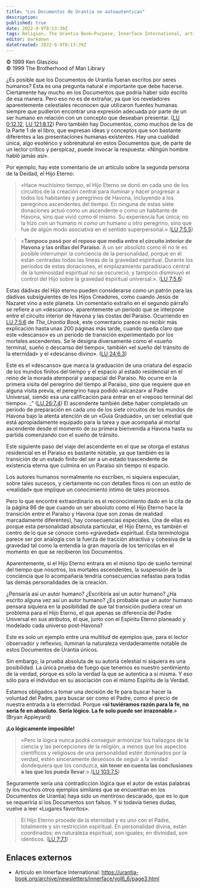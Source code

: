 ```yaml
---
title: "Los Documentos de Urantia se autoautentican"
description: 
published: true
date: 2022-9-9T8:13:39Z
tags: Religion, The Urantia Book—Purpose, Innerface International, article
editor: markdown
dateCreated: 2022-9-9T8:13:39Z
---
```


<p class="v-card v-sheet theme--light grey lighten-3 px-2">© 1999 Ken Glasziou<br>© 1999 The Brotherhood of Man Library</p>

¿Es posible que los Documentos de Urantia fueran escritos por seres humanos? Esta es una pregunta natural e importante que debe hacerse. Ciertamente hay mucho en los Documentos que podría haber sido escrito de esa manera. Pero eso no es de extrañar, ya que los reveladores aparentemente celestiales reconocen que utilizaron fuentes humanas siempre que pudieron encontrar una expresión adecuada por parte de un ser humano en relación con un concepto que deseaban presentar. ([LU 0:12.12](/es/The_Urantia_Book/0#p12_12), [LU 121:8.12](/es/The_Urantia_Book/121#p8_12)) Pero también hay Documentos, como muchos de los de la Parte 1 de el libro, que expresan ideas y conceptos que son bastante diferentes a las presentaciones humanas existentes. Hay una cualidad única, algo esotérico y sobrenatural en estos Documentos que, de parte de un lector crítico y perspicaz, puede invocar la respuesta: «Ningún hombre habló jamás así».

Por ejemplo, hay este comentario de un artículo sobre la segunda persona de la Deidad, el Hijo Eterno:

> «Hace muchísimo tiempo, el Hijo Eterno se donó en cada uno de los circuitos de la creación central para iluminar y hacer progresar a todos los habitantes y peregrinos de Havona, incluyendo a los peregrinos ascendentes del tiempo. En ninguna de estas siete donaciones actuó como un ascendente o como un habitante de Havona, sino que vivió como él mismo. Su experiencia fue única; no la hizo *con* un humano ni *como* un humano u otro peregrino, sino que fue de algún modo asociativa en el sentido superpersonal.» ([LU 7:5.5](/es/The_Urantia_Book/7#p5_5))

> «**Tampoco pasó por el reposo que media entre el circuito interior de Havona y las orillas del Paraíso.** A un ser absoluto como él no le es posible interrumpir la conciencia de la personalidad, porque en él están centradas todas las líneas de la gravedad espiritual. Durante los períodos de estas donaciones, el emplazamiento paradisiaco central de la luminosidad espiritual no se oscureció, y tampoco disminuyó el control del Hijo sobre la gravedad espiritual universal.». ([LU 7:5.6](/es/The_Urantia_Book/7#p5_6))

Estas dádivas del Hijo eterno pueden considerarse como un patrón para las dádivas subsiguientes de los Hijos Creadores, como cuando Jesús de Nazaret vino a este planeta. Un comentario extraño en el segundo párrafo se refiere a un «descanso», aparentemente un período que se interpone entre el circuito interior de Havona y las costas del Paraíso. Ocurriendo en [LU 7:5.6](/es/The_Urantia_Book/7#p5_6) de _The_Urantia Book_, este comentario parece no recibir más explicación hasta unas 200 páginas más tarde, cuando queda claro que este «descanso» es un período de transición experimentado por los mortales ascendentes. Se le designa diversamente como el «sueño terminal, sueño o descanso del tiempo», también «el sueño del tránsito de la eternidad» y el «descanso divino». ([LU 24:6.3](/es/The_Urantia_Book/24#p6_3))

Este es el «descanso» que marca la graduación de una criatura del espacio de los mundos finitos del tiempo y el espacio al estado residencial en el reino de la morada atemporal y aespacial del Paraíso. No ocurre en la primera visita del peregrino del tiempo al Paraíso, sino que requiere que en alguna visita previa, el peregrino haya podido «alcanzar» al Padre Universal, siendo esa una calificación para entrar en el «reposo terminal del tiempo». _” ([LU 26:7.4](/es/The_Urantia_Book/26#p7_4)) El ascendente también debe haber completado un período de preparación en cada uno de los siete circuitos de los mundos de Havona bajo la atenta atención de un «Guía Graduado», un ser celestial que está apropiadamente equipado para la tarea y que acompaña al mortal ascendente desde el momento de su primera bienvenida a Havona hasta su partida comenzando con el sueño de tránsito.

Este siguiente paso del viaje del ascendente en el que se otorga el estatus residencial en el Paraíso es bastante notable, ya que también es la transición de un estado finito del ser a un estado trascendente de existencia eterna que culmina en un Paraíso sin tiempo ni espacio.

Los autores humanos normalmente no escriben, ni siquiera especulan, sobre tales sucesos, y ciertamente no con detalles finos ni con un estilo de «realidad» que implique un conocimiento íntimo de tales procesos.

Pero lo que encontré extraordinario es el reconocimiento dado en la cita de la página 86 de que cuando un ser absoluto como el Hijo Eterno hace la transición entre el Paraíso y Havona (que son zonas de realidad marcadamente diferentes), hay consecuencias especiales. Una de ellas es porque esta personalidad absoluta particular, el Hijo Eterno, es también el centro de lo que se conoce como «gravedad» espiritual. Esta terminología parece ser por analogía con la fuerza de tracción atractiva y cohesiva de la gravedad tal como la entendía la gran mayoría de los terrícolas en el momento en que se recibieron los Documentos.

Aparentemente, si el Hijo Eterno entrara en el mismo tipo de sueño terminal del tiempo que nosotros, los mortales ascendentes, la suspensión de la conciencia que lo acompañaría tendría consecuencias nefastas para todas las demás personalidades de la creación.

¿Pensaría así un autor humano? ¿Escribiría así un autor humano? ¿Ha escrito alguna vez así un autor humano? ¿Es probable que un autor humano pensara siquiera en la posibilidad de que tal transición pudiera crear un problema para el Hijo Eterno, el que apenas se diferencia del Padre Universal en sus atributos, el que, junto con el Espíritu Eterno planeado y modelado cada universo post-Havona?

Este es solo un ejemplo entre una multitud de ejemplos que, para el lector observador y reflexivo, iluminan la naturaleza verdaderamente notable de estos Documentos de Urantia únicos.

Sin embargo, la prueba absoluta de su autoría celestial ni siquiera es una posibilidad. La única prueba de fuego que tenemos es nuestro sentimiento de la verdad, porque es sólo la verdad la que se autentica a sí misma. Y eso sólo para el individuo en su asociación con el mismo Espíritu de la Verdad.

Estamos obligados a tomar una decisión de fe para buscar hacer la voluntad del Padre, para buscar ser como el Padre, como el precio de nuestra entrada a la eternidad. Porque «**si tuviéramos razón para la fe, no sería fe en absoluto. Sería lógico. La fe solo puede ser irrazonable**.» (Bryan Appleyard)

**¡Lo lógicamente imposible!**

> «Pero la lógica nunca podrá conseguir armonizar los hallazgos de la ciencia y las percepciones de la religión, a menos que los aspectos científicos y religiosos de una personalidad estén dominados por la verdad, estén sinceramente deseosos de seguir a la verdad dondequiera que los conduzca, **sin tener en cuenta las conclusiones a las que los pueda llevar**.» ([LU 103:7.5](/es/The_Urantia_Book/103#p7_5))

Seguramente sería una contradicción lógica que el autor de estas palabras (y los muchos otros ejemplos similares que se encuentran en los Documentos de Urantia) haya sido un mentiroso descarado, que es lo que se requeriría si los Documentos son falsos. Y si todavía tienes dudas, vuelve a leer «Lugares favoritos».

> El Hijo Eterno procede de la eternidad y es uno con el Padre, totalmente y sin restricción espiritual. En personalidad divina, están coordinados; en naturaleza espiritual, son iguales; en divinidad, son idénticos. ([LU 7:7.1](/es/The_Urantia_Book/7#p7_1))

## Enlaces externos

- Artículo en Innerface International: https://urantia-book.org/archive/newsletters/innerface/vol6_6/page3.html


